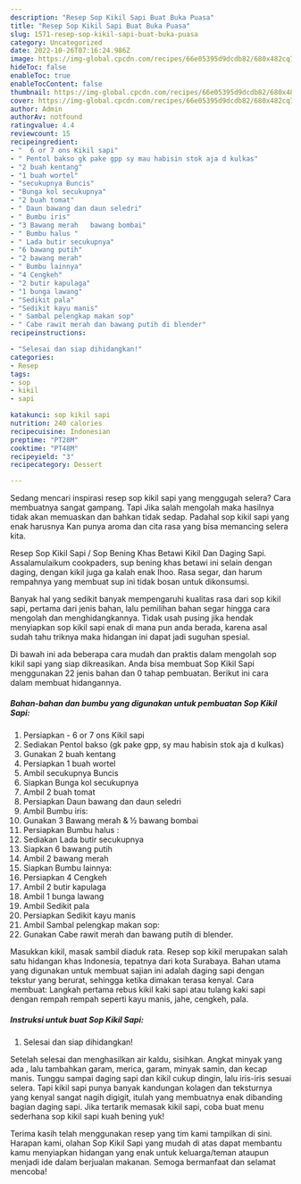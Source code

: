 ```yaml
---
description: "Resep Sop Kikil Sapi Buat Buka Puasa"
title: "Resep Sop Kikil Sapi Buat Buka Puasa"
slug: 1571-resep-sop-kikil-sapi-buat-buka-puasa
category: Uncategorized
date: 2022-10-26T07:16:24.986Z
image: https://img-global.cpcdn.com/recipes/66e05395d9dcdb82/680x482cq70/sop-kikil-sapi-foto-resep-utama.jpg
hideToc: false
enableToc: true
enableTocContent: false
thumbnail: https://img-global.cpcdn.com/recipes/66e05395d9dcdb82/680x482cq70/sop-kikil-sapi-foto-resep-utama.jpg
cover: https://img-global.cpcdn.com/recipes/66e05395d9dcdb82/680x482cq70/sop-kikil-sapi-foto-resep-utama.jpg
author: Admin
authorAv: notfound
ratingvalue: 4.4
reviewcount: 15
recipeingredient:
- "  6 or 7 ons Kikil sapi"
- " Pentol bakso gk pake gpp sy mau habisin stok aja d kulkas"
- "2 buah kentang"
- "1 buah wortel"
- "secukupnya Buncis"
- "Bunga kol secukupnya"
- "2 buah tomat"
- " Daun bawang dan daun seledri"
- " Bumbu iris"
- "3 Bawang merah   bawang bombai"
- " Bumbu halus "
- " Lada butir secukupnya"
- "6 bawang putih"
- "2 bawang merah"
- " Bumbu lainnya"
- "4 Cengkeh"
- "2 butir kapulaga"
- "1 bunga lawang"
- "Sedikit pala"
- "Sedikit kayu manis"
- " Sambal pelengkap makan sop"
- " Cabe rawit merah dan bawang putih di blender"
recipeinstructions:

- "Selesai dan siap dihidangkan!"
categories:
- Resep
tags:
- sop
- kikil
- sapi

katakunci: sop kikil sapi 
nutrition: 240 calories
recipecuisine: Indonesian
preptime: "PT28M"
cooktime: "PT48M"
recipeyield: "3"
recipecategory: Dessert

---
```



Sedang mencari inspirasi resep sop kikil sapi yang menggugah selera? Cara membuatnya sangat gampang. Tapi Jika salah mengolah maka hasilnya tidak akan memuaskan dan bahkan tidak sedap. Padahal sop kikil sapi yang enak harusnya Kan punya aroma dan cita rasa yang bisa memancing selera kita.


Resep Sop Kikil Sapi / Sop Bening Khas Betawi Kikil Dan Daging Sapi. Assalamulaikum cookpaders, sup bening khas betawi ini selain dengan daging, dengan kikil juga ga kalah enak lhoo. Rasa segar, dan harum rempahnya yang membuat sup ini tidak bosan untuk dikonsumsi.

Banyak hal yang sedikit banyak mempengaruhi kualitas rasa dari sop kikil sapi, pertama dari jenis bahan, lalu pemilihan bahan segar hingga cara mengolah dan menghidangkannya. Tidak usah pusing jika hendak menyiapkan sop kikil sapi enak di mana pun anda berada, karena asal sudah tahu triknya maka hidangan ini dapat jadi suguhan spesial.


Di bawah ini ada beberapa cara mudah dan praktis dalam mengolah sop kikil sapi yang siap dikreasikan. Anda bisa membuat Sop Kikil Sapi menggunakan 22 jenis bahan dan 0 tahap pembuatan. Berikut ini cara dalam membuat hidangannya.

<!--inarticleads1-->

##### Bahan-bahan dan bumbu yang digunakan untuk pembuatan Sop Kikil Sapi:

1. Persiapkan  - 6 or 7 ons Kikil sapi
1. Sediakan  Pentol bakso (gk pake gpp, sy mau habisin stok aja d kulkas)
1. Gunakan 2 buah kentang
1. Persiapkan 1 buah wortel
1. Ambil secukupnya Buncis
1. Siapkan Bunga kol secukupnya
1. Ambil 2 buah tomat
1. Persiapkan  Daun bawang dan daun seledri
1. Ambil  Bumbu iris:
1. Gunakan 3 Bawang merah &amp; ½ bawang bombai
1. Persiapkan  Bumbu halus :
1. Sediakan  Lada butir secukupnya
1. Siapkan 6 bawang putih
1. Ambil 2 bawang merah
1. Siapkan  Bumbu lainnya:
1. Persiapkan 4 Cengkeh
1. Ambil 2 butir kapulaga
1. Ambil 1 bunga lawang
1. Ambil Sedikit pala
1. Persiapkan Sedikit kayu manis
1. Ambil  Sambal pelengkap makan sop:
1. Gunakan  Cabe rawit merah dan bawang putih di blender.


Masukkan kikil, masak sambil diaduk rata. Resep sop kikil merupakan salah satu hidangan khas Indonesia, tepatnya dari kota Surabaya. Bahan utama yang digunakan untuk membuat sajian ini adalah daging sapi dengan tekstur yang berurat, sehingga ketika dimakan terasa kenyal. Cara membuat: Langkah pertama rebus kikil kaki sapi atau tulang kaki sapi dengan rempah rempah seperti kayu manis, jahe, cengkeh, pala. 

<!--inarticleads2-->

##### Instruksi untuk buat Sop Kikil Sapi:


1. Selesai dan siap dihidangkan!

Setelah selesai dan menghasilkan air kaldu, sisihkan. Angkat minyak yang ada , lalu tambahkan garam, merica, garam, minyak samin, dan kecap manis. Tunggu sampai daging sapi dan kikil cukup dingin, lalu iris-iris sesuai selera. Tapi kikil sapi punya banyak kandungan kolagen dan teksturnya yang kenyal sangat nagih digigit, itulah yang membuatnya enak dibanding bagian daging sapi. Jika tertarik memasak kikil sapi, coba buat menu sederhana sop kikil sapi kuah bening yuk! 

Terima kasih telah menggunakan resep yang tim kami tampilkan di sini. Harapan kami, olahan Sop Kikil Sapi yang mudah di atas dapat membantu kamu menyiapkan hidangan yang enak untuk keluarga/teman ataupun menjadi ide dalam berjualan makanan. Semoga bermanfaat dan selamat mencoba!
